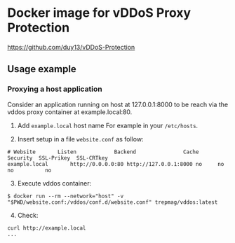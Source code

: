 # Docker image for vDDoS Proxy Protection

https://github.com/duy13/vDDoS-Protection

## Usage example

### Proxying a host application

Consider an application running on host at 127.0.0.1:8000 to be reach via the
vddos proxy container at example.local:80.

1. Add `example.local` host name
For example in your `/etc/hosts`.

2. Insert setup in a file `website.conf` as follow:
```
# Website       Listen            Backend               Cache  Security  SSL-Prikey  SSL-CRTkey
example.local       http://0.0.0.0:80 http://127.0.0.1:8000 no     no       no          no
```

3. Execute vddos container:
```
$ docker run --rm --network="host" -v "$PWD/website.conf:/vddos/conf.d/website.conf" trepmag/vddos:latest
```

4. Check:
```
curl http://example.local
...
```
